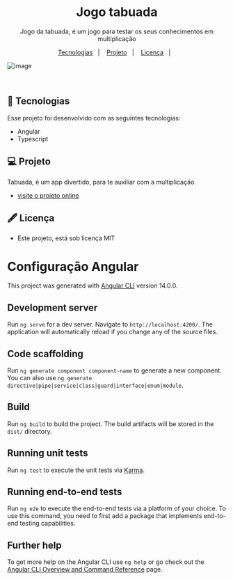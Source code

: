 
<h1 align="center"> Jogo tabuada </h1>

<p align="center">
    Jogo da tabuada, é um jogo para testar os seus conhecimentos em multiplicação<br/>
</p>

<p align="center">
  <a href="#-tecnologias">Tecnologias</a>&nbsp;&nbsp;&nbsp;|&nbsp;&nbsp;&nbsp;
  <a href="#-projeto">Projeto</a>&nbsp;&nbsp;&nbsp;|&nbsp;&nbsp;&nbsp;
  <a href="#-licença">Licença</a>&nbsp;&nbsp;&nbsp;|&nbsp;&nbsp;&nbsp;
</p>

![image](https://github.com/marcostwelve/tabuada-game/assets/94411600/ce369449-5a58-41e2-aa69-64cb75191bb4)

<br/>



## 🚀 Tecnologias

Esse projeto foi desenvolvido com as seguintes tecnologias:

- Angular
- Typescript

## 💻 Projeto

Tabuada, é um app divertido, para te auxiliar com a multiplicação.

- [visite o projeto online](https://project-tawny-eight.vercel.app/)


## 🖋 Licença

- Este projeto, está sob licença MIT

# Configuração Angular

This project was generated with [Angular CLI](https://github.com/angular/angular-cli) version 14.0.0.

## Development server

Run `ng serve` for a dev server. Navigate to `http://localhost:4200/`. The application will automatically reload if you change any of the source files.

## Code scaffolding

Run `ng generate component component-name` to generate a new component. You can also use `ng generate directive|pipe|service|class|guard|interface|enum|module`.

## Build

Run `ng build` to build the project. The build artifacts will be stored in the `dist/` directory.

## Running unit tests

Run `ng test` to execute the unit tests via [Karma](https://karma-runner.github.io).

## Running end-to-end tests

Run `ng e2e` to execute the end-to-end tests via a platform of your choice. To use this command, you need to first add a package that implements end-to-end testing capabilities.

## Further help

To get more help on the Angular CLI use `ng help` or go check out the [Angular CLI Overview and Command Reference](https://angular.io/cli) page.
